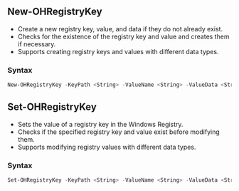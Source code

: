 ## New-OHRegistryKey

- Create a new registry key, value, and data if they do not already exist.
- Checks for the existence of the registry key and value and creates them if necessary.
- Supports creating registry keys and values with different data types.

### Syntax

```powershell
New-OHRegistryKey -KeyPath <String> -ValueName <String> -ValueData <String> -ValueType <String>
```

## Set-OHRegistryKey

- Sets the value of a registry key in the Windows Registry.
- Checks if the specified registry key and value exist before modifying them.
- Supports modifying registry values with different data types.

### Syntax

```powershell
Set-OHRegistryKey -KeyPath <String> -ValueName <String> -ValueData <String> -ValueType <String>
```

